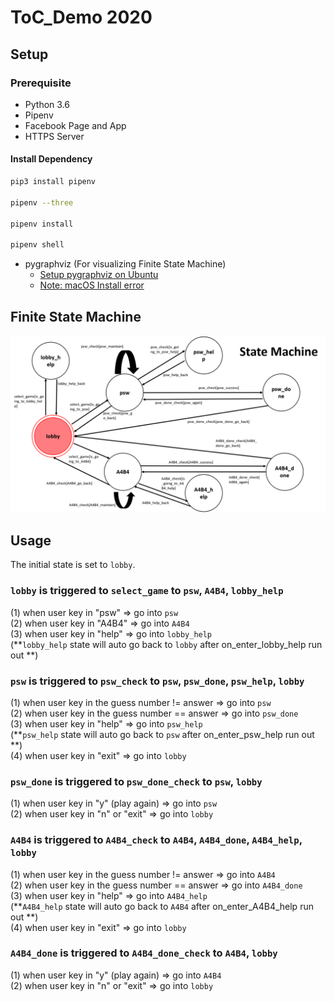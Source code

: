 # ToC_Demo 2020

## Setup

### Prerequisite
* Python 3.6
* Pipenv
* Facebook Page and App
* HTTPS Server

#### Install Dependency
```sh
pip3 install pipenv

pipenv --three

pipenv install

pipenv shell
```

* pygraphviz (For visualizing Finite State Machine)
    * [Setup pygraphviz on Ubuntu](http://www.jianshu.com/p/a3da7ecc5303)
	* [Note: macOS Install error](https://github.com/pygraphviz/pygraphviz/issues/100)

## Finite State Machine
![fsm](./img/show-fsm.png)

## Usage
The initial state is set to `lobby`.  

### `lobby`  is triggered to `select_game` to `psw`, `A4B4`, `lobby_help`  
(1) when user key in "psw"  => go into `psw`  
(2) when user key in "A4B4" => go into `A4B4`  
(3) when user key in "help" => go into `lobby_help`  
(**`lobby_help`  state will auto go back to `lobby` after on_enter_lobby_help run out **)  
	
### `psw`  is triggered to `psw_check` to `psw`, `psw_done`, `psw_help`, `lobby`  
(1) when user key in the guess number != answer  => go into `psw`  
(2) when user key in the guess number == answer  => go into `psw_done`  
(3) when user key in "help"  => go into `psw_help`  
(**`psw_help`  state will auto go back to `psw` after on_enter_psw_help run out **)  
(4) when user key in "exit"  => go into `lobby`  

### `psw_done`  is triggered to `psw_done_check` to `psw`, `lobby`   
(1) when user key in "y" (play again)  => go into `psw`  
(2) when user key in "n" or "exit"     => go into `lobby`  

### `A4B4`  is triggered to `A4B4_check` to `A4B4`, `A4B4_done`, `A4B4_help`, `lobby`  
(1) when user key in the guess number != answer  => go into `A4B4`  
(2) when user key in the guess number == answer  => go into `A4B4_done`  
(3) when user key in "help"  => go into `A4B4_help`  
(**`A4B4_help`  state will auto go back to `A4B4` after on_enter_A4B4_help run out **)  
(4) when user key in "exit"  => go into `lobby`  

### `A4B4_done`  is triggered to `A4B4_done_check` to `A4B4`, `lobby`   
(1) when user key in "y" (play again)  => go into `A4B4`  
(2) when user key in "n" or "exit"     => go into `lobby`  

